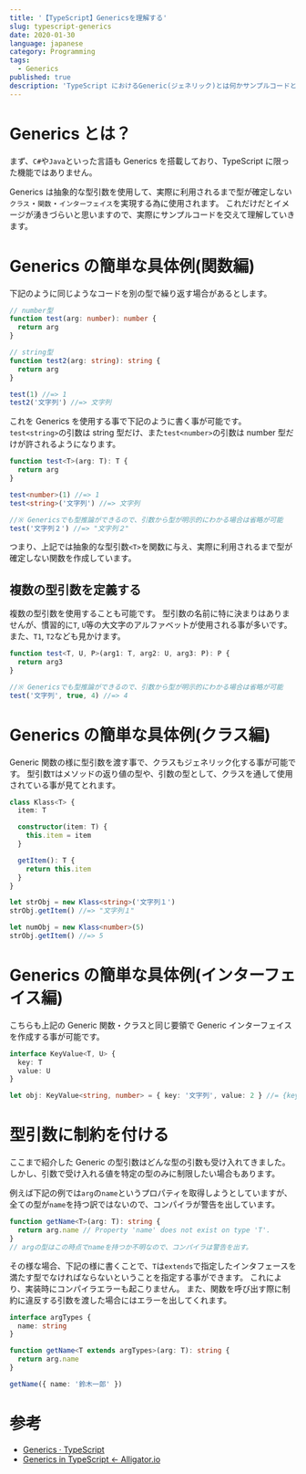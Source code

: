 ```yaml
---
title: '【TypeScript】Genericsを理解する'
slug: typescript-generics
date: 2020-01-30
language: japanese
category: Programming
tags:
  - Generics
published: true
description: 'TypeScript におけるGeneric(ジェネリック)とは何かサンプルコードと共に簡単にまとめました。'
---
```


# Generics とは？

まず、`C#`や`Java`といった言語も Generics を搭載しており、TypeScript に限った機能ではありません。

Generics は抽象的な型引数を使用して、実際に利用されるまで型が確定しない`クラス`・`関数`・`インターフェイス`を実現する為に使用されます。
これだけだとイメージが湧きづらいと思いますので、実際にサンプルコードを交えて理解していきます。

# Generics の簡単な具体例(関数編)

下記のように同じようなコードを別の型で繰り返す場合があるとします。

```ts
// number型
function test(arg: number): number {
  return arg
}

// string型
function test2(arg: string): string {
  return arg
}

test(1) //=> 1
test2('文字列') //=> 文字列
```

これを Generics を使用する事で下記のように書く事が可能です。
`test<string>`の引数は string 型だけ、また`test<number>`の引数は number 型だけが許されるようになります。

```ts
function test<T>(arg: T): T {
  return arg
}

test<number>(1) //=> 1
test<string>('文字列') //=> 文字列

//※ Genericsでも型推論ができるので、引数から型が明示的にわかる場合は省略が可能
test('文字列２') //=> "文字列２"
```

つまり、上記では抽象的な型引数`<T>`を関数に与え、実際に利用されるまで型が確定しない関数を作成しています。

## 複数の型引数を定義する

複数の型引数を使用することも可能です。
型引数の名前に特に決まりはありませんが、慣習的に`T`, `U`等の大文字のアルファベットが使用される事が多いです。また、`T1`, `T2`なども見かけます。

```ts
function test<T, U, P>(arg1: T, arg2: U, arg3: P): P {
  return arg3
}

//※ Genericsでも型推論ができるので、引数から型が明示的にわかる場合は省略が可能
test('文字列', true, 4) //=> 4
```

# Generics の簡単な具体例(クラス編)

Generic 関数の様に型引数を渡す事で、クラスもジェネリック化する事が可能です。
型引数`T`はメソッドの返り値の型や、引数の型として、クラスを通して使用されている事が見てとれます。

```ts
class Klass<T> {
  item: T

  constructor(item: T) {
    this.item = item
  }

  getItem(): T {
    return this.item
  }
}

let strObj = new Klass<string>('文字列１')
strObj.getItem() //=> "文字列１"

let numObj = new Klass<number>(5)
strObj.getItem() //=> 5
```

# Generics の簡単な具体例(インターフェイス編)

こちらも上記の Generic 関数・クラスと同じ要領で Generic インターフェイスを作成する事が可能です。

```ts
interface KeyValue<T, U> {
  key: T
  value: U
}

let obj: KeyValue<string, number> = { key: '文字列', value: 2 } //= {key: "文字列", value: 2}
```

# 型引数に制約を付ける

ここまで紹介した Generic の型引数はどんな型の引数も受け入れてきました。
しかし、引数で受け入れる値を特定の型のみに制限したい場合もあります。

例えば下記の例では`arg`の`name`というプロパティを取得しようとしていますが、全ての型が`name`を持つ訳ではないので、コンパイラが警告を出しています。

```ts
function getName<T>(arg: T): string {
  return arg.name // Property 'name' does not exist on type 'T'.
}
// argの型はこの時点でnameを持つか不明なので、コンパイラは警告を出す。
```

その様な場合、下記の様に書くことで、`T`は`extends`で指定したインタフェースを満たす型でなければならないということを指定する事ができます。
これにより、実装時にコンパイラエラーも起こりません。
また、関数を呼び出す際に制約に違反する引数を渡した場合にはエラーを出してくれます。

```ts
interface argTypes {
  name: string
}

function getName<T extends argTypes>(arg: T): string {
  return arg.name
}

getName({ name: '鈴木一郎' })
```

# 参考

- [Generics · TypeScript](https://www.typescriptlang.org/docs/handbook/generics.html)
- [Generics in TypeScript ← Alligator.io](https://alligator.io/typescript/generics-in-typescript/)
